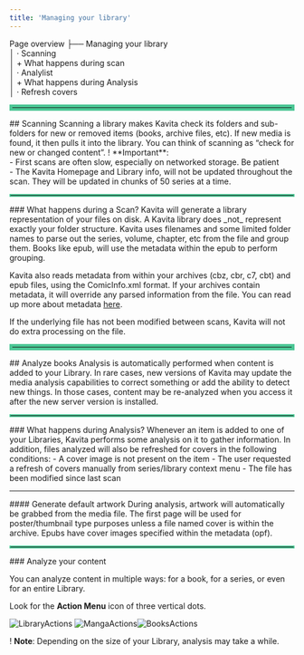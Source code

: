 ```yaml
---
title: 'Managing your library'
---
```


Page overview
├── Managing your library<br/>
│    · Scanning<br/>
│        + What happens during scan<br/>
│    · Analylist<br/>
│        + What happens during Analysis<br/>
│    · Refresh covers<br/>

<hr style="border:5px solid #4ac694"> </hr>
## Scanning
Scanning a library makes Kavita check its folders and sub-folders for new or removed items (books, archive files, etc). If new media is found, it then pulls it into the library. You can think of scanning as “check for new or changed content”. 
! **Important**:<br/>- First scans are often slow, especially on networked storage. Be patient<br/>- The Kavita Homepage and Library info, will not be updated throughout the scan. They will be updated in chunks of 50 series at a time. 

<hr style="border:2px solid #4ac694"> </hr>
### What happens during a Scan?
Kavita will generate a library representation of your files on disk. A Kavita library does _not_ represent exactly your folder structure. Kavita uses filenames and some limited folder names to parse out the series, volume, chapter, etc from the file and group them. Books like epub, will use the metadata within the epub to perform grouping. 

Kavita also reads metadata from within your archives (cbz, cbr, c7, cbt) and epub files, using the ComicInfo.xml format. If your archives contain metadata, it will override any parsed information from the file. You can read up more about metadata [here](https://wiki.kavitareader.com/en/guides-rework/managing-your-files#metadata).

If the underlying file has not been modified between scans, Kavita will not do extra processing on the file. 

<hr style="border:5px solid #4ac694"> </hr>
## Analyze books
Analysis is automatically performed when content is added to your Library. In rare cases, new versions of Kavita may update the media analysis capabilities to correct something or add the ability to detect new things. In those cases, content may be re-analyzed when you access it after the new server version is installed.

<hr style="border:2px solid #4ac694"> </hr>
### What happens during Analysis?
Whenever an item is added to one of your Libraries, Kavita performs some analysis on it to gather information. In addition, files analyzed will also be refreshed for covers in the following conditions:
- A cover image is not present on the item
- The user requested a refresh of covers manually from series/library context menu
- The file has been modified since last scan

<hr style="border:1px ##4ac694 solid "> </hr>
#### Generate default artwork
During analysis, artwork will automatically be grabbed from the media file. The first page will be used for poster/thumbnail type purposes unless a file named cover is within the archive. Epubs have cover images specified within the metadata (opf).
<hr style="border:2px solid #4ac694"> </hr>
### Analyze your content

You can analyze content in multiple ways: for a book, for a series, or even for an entire Library.

Look for the **Action Menu** icon of three vertical dots.

![LibraryActions](LibraryActions.jpg?resize=300,300 "LibraryActions") ![MangaActions](MangaActions.jpg?resize=300,300 "MangaActions")![BooksActions](BooksActions.jpg?resize=300,300 "BooksActions")


! **Note**: Depending on the size of your Library, analysis may take a while.

[//]: # (Comment: Add this if more "###" are added      <hr style="border:2px solid #4ac694"> </hr>   )